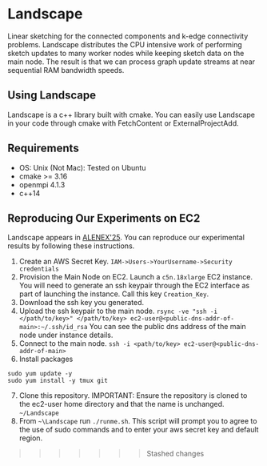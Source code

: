 # Landscape
Linear sketching for the connected components and k-edge connectivity problems. Landscape distributes the CPU intensive work of performing sketch updates to many worker nodes while keeping sketch data on the main node. The result is that we can process graph update streams at near sequential RAM bandwidth speeds.

## Using Landscape
Landscape is a c++ library built with cmake. You can easily use Landscape in your code through cmake with FetchContent or ExternalProjectAdd.

## Requirements
- OS: Unix (Not Mac): Tested on Ubuntu
- cmake >= 3.16
- openmpi 4.1.3
- c++14

## Reproducing Our Experiments on EC2
Landscape appears in [ALENEX'25](). You can reproduce our experimental results by following these instructions.

1. Create an AWS Secret Key. `IAM->Users->YourUsername->Security credentials`
2. Provision the Main Node on EC2. Launch a `c5n.18xlarge` EC2 instance. You will need to generate an ssh keypair through the EC2 interface as part of launching the instance. Call this key `Creation_Key`.
3. Download the ssh key you generated.
4. Upload the ssh keypair to the main node. `rsync -ve "ssh -i </path/to/key>" </path/to/key> ec2-user@<public-dns-addr-of-main>:~/.ssh/id_rsa` You can see the public dns address of the main node under instance details.
5. Connect to the main node. `ssh -i <path/to/key> ec2-user@<public-dns-addr-of-main>`
6. Install packages
```
sudo yum update -y
sudo yum install -y tmux git
```
7. Clone this repository. IMPORTANT: Ensure the repository is cloned to the ec2-user home directory and that the name is unchanged. `~/Landscape`
8. From `~\Landscape` run `./runme.sh`. This script will prompt you to agree to the use of sudo commands and to enter your aws secret key and default region. 
>>>>>>> Stashed changes
